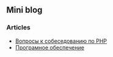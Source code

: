 ## Mini blog

### Articles

- [Вопросы к собеседованию по PHP][1]
- [Програмное обеспечение][2]

[1]: ./php/index.md
[2]: ./program/index.md
